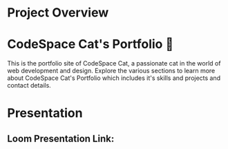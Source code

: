 # Project Overview

# CodeSpace Cat's Portfolio 🎨


This is the portfolio site of CodeSpace Cat, a passionate cat in the world of web development and design. Explore the various sections to learn more about CodeSpace Cat's Portfolio which includes it's skills and projects and contact details.


# Presentation

## Loom Presentation Link: